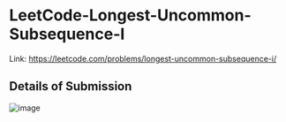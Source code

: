 # LeetCode-Longest-Uncommon-Subsequence-I
Link: https://leetcode.com/problems/longest-uncommon-subsequence-i/
## Details of Submission
![image](https://user-images.githubusercontent.com/51401355/215107344-0cff116e-d5c8-4673-ac72-466ed6cc812f.png)
